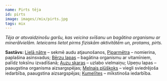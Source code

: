 ```yaml
---
name: Pirts tēja
id: pirts
image: images//mix/pirts.jpg
tags: mix
---
```

*Tēja ar atsvaidzinošu garšu, kas veicina svīšanu un bagātina organismu ar minerālvielām. Ieteicams lietot pirms fiziskām aktivitātēm un, protams, pirts.*

**Sastāvs:**
<a href="https://www.danga.lv/mono/#Liela_natre">Lielā nātre</a> – sekmē audu atjaunošanos, 
<a href="https://www.danga.lv/mono/#Piparmetra">Piparmētra</a> – nomierina, paplašina asinsvadus;
<a href="https://www.danga.lv/mono/#Berzu_lapas">Bērzu lapas</a> – bagātina organismu ar vitamīniem, palīdz toksīnu izvadīšanā;
<a href="https://www.danga.lv/mono/#Auzu_skaras">Auzu skaras</a> – uzlabo vielmaiņu;
Upeņu lapas – paaugstina organisma aizsargspējas;
<a href="https://www.danga.lv/mono/#Melnais_pluskoks">Melnais plūškoks</a> – viegli sviedrējoša iedarbība, paaugstina aizsargspējas;
<a href="https://www.danga.lv/mono/#Kumelites">Kumelītes</a> – mīkstinoša iedarbība.